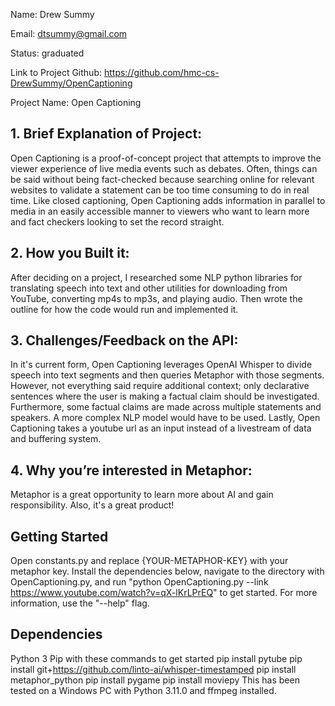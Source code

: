 Name: Drew Summy

Email: dtsummy@gmail.com

Status: graduated

Link to Project Github: https://github.com/hmc-cs-DrewSummy/OpenCaptioning

Project Name: Open Captioning


## 1. Brief Explanation of Project:
Open Captioning is a proof-of-concept project that attempts to improve the viewer experience of live media events such as debates. Often, things can be said without being fact-checked because searching online for relevant websites to validate a statement can be too time consuming to do in real time. Like closed captioning, Open Captioning adds information in parallel to media in an easily accessible manner to viewers who want to learn more and fact checkers looking to set the record straight.

## 2. How you Built it:
After deciding on a project, I researched some NLP python libraries for translating speech into text and other utilities for downloading from YouTube, converting mp4s to mp3s, and playing audio. Then wrote the outline for how the code would run and implemented it.

## 3. Challenges/Feedback on the API: 
In it's current form, Open Captioning leverages OpenAI Whisper to divide speech into text segments and then queries Metaphor with those segments. However, not everything said require additional context; only declarative sentences where the user is making a factual claim should be investigated. Furthermore, some factual claims are made across multiple statements and speakers. A more complex NLP model would have to be used. Lastly, Open Captioning takes a youtube url as an input instead of a livestream of data and buffering system.

## 4. Why you’re interested in Metaphor:
Metaphor is a great opportunity to learn more about AI and gain responsibility. Also, it's a great product!

## Getting Started
Open constants.py and replace {YOUR-METAPHOR-KEY} with your metaphor key. Install the dependencies below, navigate to the directory with OpenCaptioning.py, and run "python OpenCaptioning.py --link https://www.youtube.com/watch?v=qX-lKrLPrEQ" to get started. For more information, use the "--help" flag.

## Dependencies
Python 3
Pip with these commands to get started
    pip install pytube
    pip install git+https://github.com/linto-ai/whisper-timestamped
    pip install metaphor_python
    pip install pygame
    pip install moviepy
This has been tested on a Windows PC with Python 3.11.0 and ffmpeg installed.
